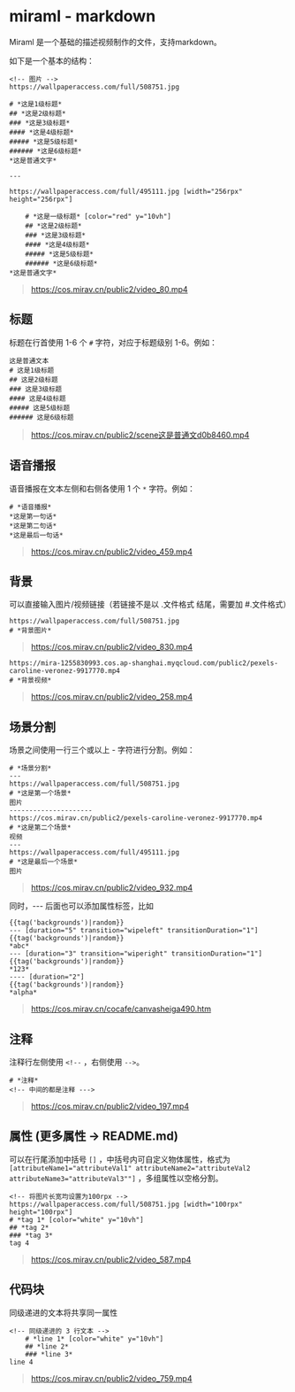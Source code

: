 # miraml - markdown

Miraml 是一个基础的描述视频制作的文件，支持markdown。

如下是一个基本的结构：
```
<!-- 图片 -->
https://wallpaperaccess.com/full/508751.jpg

# *这是1级标题*
## *这是2级标题*
### *这是3级标题*
#### *这是4级标题*
##### *这是5级标题*
###### *这是6级标题*
*这是普通文字*

---

https://wallpaperaccess.com/full/495111.jpg [width="256rpx" height="256rpx"]

    # *这是一级标题* [color="red" y="10vh"]
    ## *这是2级标题*
    ### *这是3级标题*
    #### *这是4级标题*
    ##### *这是5级标题*
    ###### *这是6级标题*
*这是普通文字*
```
> https://cos.mirav.cn/public2/video_80.mp4

## 标题
标题在行首使用 1-6 个 `#` 字符，对应于标题级别 1-6。例如：
```
这是普通文本
# 这是1级标题
## 这是2级标题
### 这是3级标题
#### 这是4级标题
##### 这是5级标题
###### 这是6级标题
```
> https://cos.mirav.cn/public2/scene这是普通文d0b8460.mp4

## 语音播报
语音播报在文本左侧和右侧各使用 1 个 `*` 字符。例如：
```
# *语音播报*
*这是第一句话*
*这是第二句话*
*这是最后一句话*
```
> https://cos.mirav.cn/public2/video_459.mp4
## 背景
可以直接输入图片/视频链接（若链接不是以 .文件格式 结尾，需要加 #.文件格式）
```
https://wallpaperaccess.com/full/508751.jpg
# *背景图片*
```
> https://cos.mirav.cn/public2/video_830.mp4

```
https://mira-1255830993.cos.ap-shanghai.myqcloud.com/public2/pexels-caroline-veronez-9917770.mp4
# *背景视频*
```
> https://cos.mirav.cn/public2/video_258.mp4

## 场景分割
场景之间使用一行三个或以上 - 字符进行分割。例如：
```
# *场景分割*
---
https://wallpaperaccess.com/full/508751.jpg
# *这是第一个场景*
图片
---------------------
https://cos.mirav.cn/public2/pexels-caroline-veronez-9917770.mp4
# *这是第二个场景*
视频
---
https://wallpaperaccess.com/full/495111.jpg
# *这是最后一个场景*
图片
```
> https://cos.mirav.cn/public2/video_932.mp4

同时，--- 后面也可以添加属性标签，比如
```
{{tag('backgrounds')|random}}
--- [duration="5" transition="wipeleft" transitionDuration="1"]
{{tag('backgrounds')|random}}
*abc*
--- [duration="3" transition="wiperight" transitionDuration="1"]
{{tag('backgrounds')|random}}
*123*
---- [duration="2"]
{{tag('backgrounds')|random}}
*alpha*
```
> https://cos.mirav.cn/cocafe/canvasheiga490.htm

## 注释
注释行左侧使用 `<!--` ，右侧使用 `-->`。
```
# *注释*
<!-- 中间的都是注释 --->
```
> https://cos.mirav.cn/public2/video_197.mp4

## 属性 (更多属性 -> README.md)
可以在行尾添加中括号 `[]` ，中括号内可自定义物体属性，格式为 `[attributeName1="attributeVal1" attributeName2="attributeVal2 attributeName3="attributeVal3""]` ，多组属性以空格分割。
```
<!-- 将图片长宽均设置为100rpx -->
https://wallpaperaccess.com/full/508751.jpg [width="100rpx" height="100rpx"]
# *tag 1* [color="white" y="10vh"]
## *tag 2*
### *tag 3*
tag 4
```
> https://cos.mirav.cn/public2/video_587.mp4

## 代码块
同级递进的文本将共享同一属性
```
<!-- 同级递进的 3 行文本 -->
    # *line 1* [color="white" y="10vh"]
    ## *line 2*
    ### *line 3*
line 4
```
> https://cos.mirav.cn/public2/video_759.mp4
